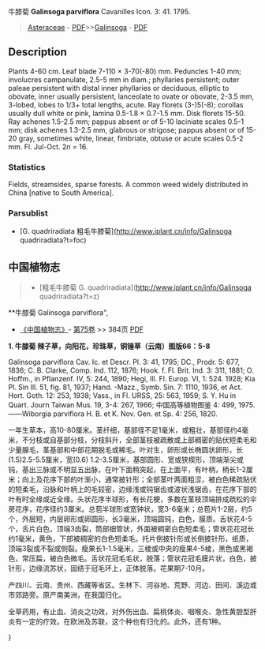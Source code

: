牛膝菊 **Galinsoga parviflora** Cavanilles Icon. 3: 41. 1795.

> [Asteraceae](http://www.iplant.cn/info/Asteraceae?t=foc) - [PDF](http://www.iplant.cn/foc/pdf/Asteraceae.pdf)>>[Galinsoga](http://www.iplant.cn/info/Galinsoga?t=foc) - [PDF](http://www.iplant.cn/foc/pdf/Galinsoga.pdf)

## Description

Plants 4-60 cm. Leaf blade 7-110 × 3-70(-80) mm. Peduncles 1-40 mm; involucres campanulate, 2.5-5 mm in diam.; phyllaries persistent; outer paleae persistent with distal inner phyllaries or deciduous, elliptic to obovate, inner usually persistent, lanceolate to ovate or obovate, 2-3.5 mm, 3-lobed, lobes to 1/3+ total lengths, acute. Ray florets (3-)5(-8); corollas usually dull white or pink, lamina 0.5-1.8 × 0.7-1.5 mm. Disk florets 15-50. Ray achenes 1.5-2.5 mm; pappus absent or of 5-10 laciniate scales 0.5-1 mm; disk achenes 1.3-2.5 mm, glabrous or strigose; pappus absent or of 15-20 gray, sometimes white, linear, fimbriate, obtuse or acute scales 0.5-2 mm. Fl. Jul-Oct. 2*n* = 16.

### Statistics
Fields, streamsides, sparse forests. A common weed widely distributed in China [native to South America].

### Parsublist

* [G.  quadriradiata  粗毛牛膝菊](http://www.iplant.cn/info/Galinsoga quadriradiata?t=foc)

## 中国植物志

> * [粗毛牛膝菊  G.  quadriradiata](http://www.iplant.cn/info/Galinsoga quadriradiata?t=z)

**牛膝菊 Galinsoga parviflora",

* [《中国植物志》](http://www.iplant.cn/frps)- [第75卷](http://www.iplant.cn/frps/vol/75) >> 384页 [PDF](http://www.iplant.cn/frps/pdf/75/384.PDF)

**1. 牛膝菊 辣子草，向阳花，珍珠草，铜锤草（云南）图版66：5-8**

Galinsoga parviflora Cav. Ic. et Descr. Pl. 3: 41, 1795; DC., Prodr. 5: 677, 1836; C. B. Clarke, Comp. Ind. 112, 1876; Hook. f. Fl. Brit. Ind. 3: 311, 1881; O. Hoffm., in Pflanzenf. IV, 5: 244, 1890; Hegi, Ill. Fl. Europ. VI, 1: 524. 1928; Kia Pl. Sin Ill. 51, fig. 81, 1937; Hand. -Mazz., Symb. Sin. 7: 1110, 1936, et Act. Hort. Goth. 12: 253, 1938; Vass., in Fl. URSS, 25: 563, 1959; S. Y. Hu in Quart. Journ Taiwan Mus. 19, 3-4: 267, 1966; 中国高等植物图鉴 4: 499, 1975.——Wiborgia parviflora H. B. et K. Nov. Gen. et Sp. 4: 256, 1820.

一年生草本，高10-80厘米。茎纤细，基部径不足1毫米，或粗壮，基部径约4毫米，不分枝或自基部分枝，分枝斜升，全部茎枝被疏散或上部稠密的贴伏短柔毛和少量腺毛，茎基部和中部花期脱毛或稀毛。叶对生，卵形或长椭圆状卵形，长(1.5)2.5-5.5厘米，宽(0.6) 1.2-3.5厘米，基部圆形、宽或狭楔形，顶端渐尖或钝，基出三脉或不明显五出脉，在叶下面稍突起，在上面平，有叶柄，柄长1-2厘米；向上及花序下部的叶渐小，通常披针形；全部茎叶两面粗涩，被白色稀疏贴伏的短柔毛，沿脉和叶柄上的毛较密，边缘浅或钝锯齿或波状浅锯齿，在花序下部的叶有时全缘或近全缘。头状花序半球形，有长花梗，多数在茎枝顶端排成疏松的伞房花序，花序径约3厘米。总苞半球形或宽钟状，宽3-6毫米；总苞片1-2层，约5个，外层短，内层卵形或卵圆形，长3毫米，顶端圆钝，白色，膜质。舌状花4-5个，舌片白色，顶端3齿裂，筒部细管状，外面被稠密白色短柔毛；管状花花冠长约1毫米，黄色，下部被稠密的白色短柔毛。托片倒披针形或长倒披针形，纸质，顶端3裂或不裂或侧裂。瘦果长1-1.5毫米，三棱或中央的瘦果4-5棱，黑色或黑褐色，常压扁，被白色微毛。舌状花冠毛毛状，脱落；管状花冠毛膜片状，白色，披针形，边缘流苏状，固结于冠毛环上，正体脱落。花果期7-10月。

产四川、云南、贵州、西藏等省区。生林下、河谷地、荒野、河边、田间、溪边或市郊路旁。原产南美洲，在我国归化。

全草药用，有止血、消炎之功效，对外伤出血、扁桃体炎、咽喉炎、急性黄胆型肝炎有一定的疗效。在欧洲及苏联，这个种也有归化的。此外，还有1种。

}